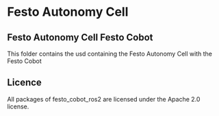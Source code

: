 # Festo Autonomy Cell

## Festo Autonomy Cell Festo Cobot
This folder contains the usd containing the Festo Autonomy Cell with the Festo Cobot 

## Licence
All packages of festo_cobot_ros2 are licensed under the Apache 2.0 license.
